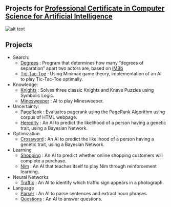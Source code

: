 ## Projects for [Professional Certificate in Computer Science for Artificial Intelligence](https://www.edx.org/professional-certificate/harvardx-computer-science-for-artifical-intelligence)

![alt text](https://prod-discovery.edx-cdn.org/organization/logos/44022f13-20df-4666-9111-cede3e5dc5b6-2cc39992c67a.png)
## Projects
  - Search:
    - [Degrees](./Project%20Search%20-%20Degree/) : Program that determines how many “degrees of separation” apart two actors are, based on [IMBb](https://imdb.com)
    - [Tic-Tac-Toe](./Project%20Search%20-%20Tic%20Tac%20Toe/) : Using Minimax game theory, implementation of an AI to play Tic-Tac-Toe optimally.
  - Knowledge:
    - [Knights](./Project%20Knowledge%20-%20Knights/) : Solves three classic Knights and Knave Puzzles using Symbolic Logic.
    - [Minesweeper](./Project%20Knowledge%20-%20Minesweeper/) : AI to play Minesweeper.
  - Uncertainty:
    - [PageRank](./Project%20Uncertainty%20-%20Pagerank/) : Evaluates pagerank using the PageRank Algorithm using corpus of HTML webpage.
    - [Heredity](./Project%20Uncertainty%20-%20Heredity/) : An AI to predict the likelihood of a person having a genetic trait, using a Bayesian Network.
  - Optimization
    - [Crossword](./Project%20Optimisation%20-%20Crossword/) : An AI to predict the likelihood of a person having a genetic trait, using a Bayesian Network.
  - Learning
    - [Shopping](./Project%20Learning%20-%20Shopping/) : An AI to predict whether online shopping customers will complete a purchase.
    - [Nim](./Project%20Learning%20-%20Nim/) : An AI that teaches itself to play Nim through reinforcement learning.
  - Neural Networks
    - [Traffic](./Project%20Neural%20Networks%20-%20Traffic/) : An AI to identify which traffic sign appears in a photograph.
  - Language
    - [Parser](./Project%20Language%20-%20Parser/) : An AI to parse sentences and extract noun phrases.
    - [Questions](./Project%20Language%20-%20Questions/) : An AI to answer questions.


